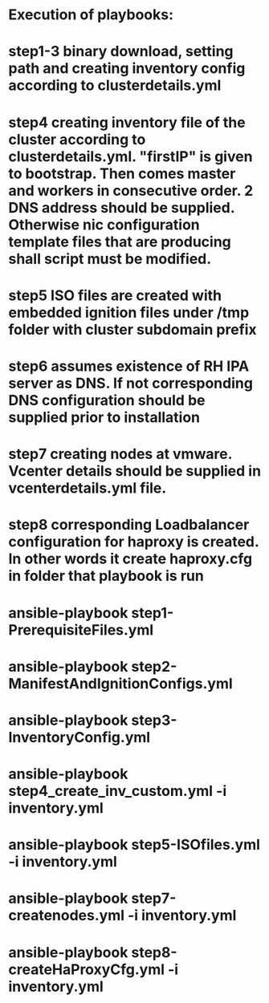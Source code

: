 # Execution of playbooks:
# step1-3 binary download, setting path and creating inventory config according to clusterdetails.yml
# step4 creating inventory file of the cluster according to clusterdetails.yml. "firstIP" is given to bootstrap. Then comes master and workers in consecutive order. 2 DNS address should be supplied. Otherwise nic configuration template files that are producing shall script must be modified.
# step5  ISO files are created with embedded ignition files under /tmp folder with cluster subdomain prefix
# step6 assumes existence of RH IPA server as DNS. If not corresponding DNS configuration should be supplied prior to installation
# step7 creating nodes at vmware. Vcenter details should be supplied in vcenterdetails.yml file.
# step8 corresponding Loadbalancer configuration for haproxy is created. In other words it create haproxy.cfg in folder that playbook is run


# ansible-playbook step1-PrerequisiteFiles.yml 
# ansible-playbook step2-ManifestAndIgnitionConfigs.yml 
# ansible-playbook step3-InventoryConfig.yml 
# ansible-playbook step4_create_inv_custom.yml -i inventory.yml 
# ansible-playbook step5-ISOfiles.yml -i inventory.yml 
# ansible-playbook step7-createnodes.yml -i inventory.yml 
# ansible-playbook step8-createHaProxyCfg.yml -i inventory.yml 

